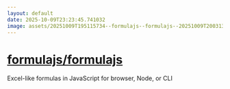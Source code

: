 ```yaml
---
layout: default
date: 2025-10-09T23:23:45.741032
image: assets/20251009T195115734--formulajs--formulajs--20251009T200313142--cropped.png
---
```


# [formulajs/formulajs](https://github.com/formulajs/formulajs)

Excel-like formulas in JavaScript for browser, Node, or CLI
